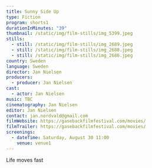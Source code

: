 ```yaml
---
title: Sunny Side Up
type: Fiction
program: shorts1
durationInMinutes: "39"
thumbnail: /static/img/film-stills/img_5399.jpeg
stills:
  - still: /static/img/film-stills/img_2689.jpeg
  - still: /static/img/film-stills/img_2688.jpeg
  - still: /static/img/film-stills/img_2686.jpeg
country: Sweden
language: Sweden
director: Jan Nielsen
producers:
  - producer: Jan Nielsen
cast:
  - actor: Jan Nielsen
music: TBC
cinematography: Jan Nielsen
editor: Jan Nielsen
contact: jan.nordvald@gmail.com
filmWebsite: https://gasebackfilmfestival.com/movies/
filmTrailer: https://gasebackfilmfestival.com/movies/
screenings:
  - dateTime: Saturday, August 30 11:00
    venue: venue1
---
```

L﻿ife moves fast